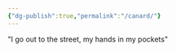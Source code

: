 ```yaml
---
{"dg-publish":true,"permalink":"/canard/"}
---
```


"I go out to the street, my hands in my pockets"